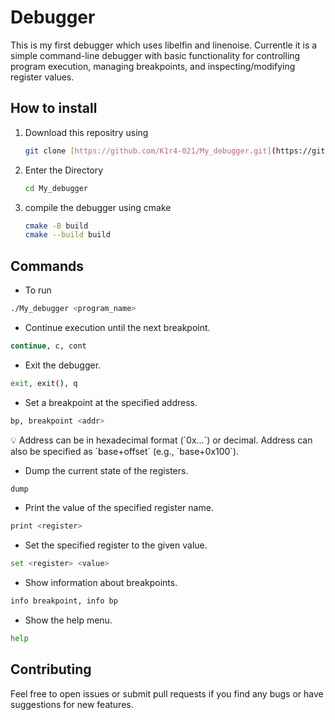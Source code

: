 # Debugger

This is my first debugger which uses libelfin and linenoise.
Currentle it is a simple command-line debugger with basic functionality for controlling program execution, managing breakpoints, and inspecting/modifying register values. 

## How to install

1. Download this repositry using
    
    ```bash
    git clone [https://github.com/K1r4-021/My_debugger.git](https://github.com/K1r4-021/My_debugger.git)
    ```
    
2. Enter the Directory 
    
    ```bash
    cd My_debugger
    ```
    
3. compile the debugger using cmake
    
    ```bash
    cmake -B build
    cmake --build build
    ```
    

## Commands

- To run

```bash
./My_debugger <program_name>
```

- Continue execution until the next breakpoint.
```bash
continue, c, cont
```

- Exit the debugger.
```bash
exit, exit(), q
```

- Set a breakpoint at the specified address.
```bash
bp, breakpoint <addr>
```
<aside>
💡 Address can be in hexadecimal format (`0x...`) or decimal.
Address can also be specified as `base+offset` (e.g., `base+0x100`).
</aside>

- Dump the current state of the registers.
```bash
dump
```

- Print the value of the specified register name.
```bash
print <register>
```

- Set the specified register to the given value.
```bash
set <register> <value>
```

- Show information about breakpoints.
```bash
info breakpoint, info bp
```

- Show the help menu.
```bash
help
```

## Contributing
Feel free to open issues or submit pull requests if you find any bugs or have suggestions for new features.